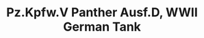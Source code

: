 ---
layout: product
title: "Pz.Kpfw.V Panther Ausf.D, WWII German Tank                   "
price: "TBA" 
desc: "Maketa"
img_path: "/assets/img/ICM 35361.webp"
brand: "N/A"
available: false
special_offer: false
new: false
soon: false
cat: "010000"
subcat: "013600"
subsubcat: "0N/A"
sifra: "ICM 35361"
popular: false
spec: false
---